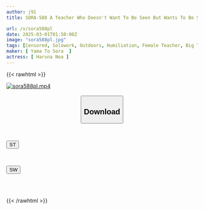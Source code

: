 ```yaml
---
author: j91
title: SORA-588 A Teacher Who Doesn't Want To Be Seen But Wants To Be Seen Exposes Herself In School And Feels The Shame And Pleasure Of Urinating Aoi Hazuki

url: /v/sora588pl
date: 2025-03-01T01:50:00Z
image: "sora588pl.jpg"
tags: [Censored, Solowork, Outdoors, Humiliation, Female Teacher, Big Tits, Urination	]
maker: [ Yama To Sora  ]
actress: [ Haruna Noa ]
---
```



{{< rawhtml >}}

<div class="video" data-videoid="P7mw7Dx4AmSBvy">
    <a href="javascript:;">
        <img src="/v/sora588pl/sora588pl.jpg" width="WIDTH" height="HEIGHT" alt="sora588pl.mp4" loading="lazy">
    </a>
</div>

<script type="text/javascript" src="https://j91.asia/asset/on-demand-st.js"></script>

<br>
  <link rel="stylesheet" href="https://j91.asia/asset/bs5.css">
  
  <center>
  <button class="btn btn-primary" type="button" data-bs-toggle="collapse" data-bs-target=".multi-collapse" aria-expanded="false" aria-controls="multiCollapseExample1 multiCollapseExample2"><h2>Download</h2></button></center>
</p>
<div class="row">
  <div class="col">
    <div class="collapse multi-collapse" id="multiCollapseExample1">
      <div class="card card-body">
	      	      <br>
<div class="buttons">  
<p><a href="/v/sora588pl/st.html" target="_blank"><button class="btn-hover color-3"><i class="fa fa-download"></i> ST</button></a></p></div>
    </div>
  </div>
</div>
  <div class="col">
    <div class="collapse multi-collapse" id="multiCollapseExample2">
      <div class="card card-body">
	      <br>
<div class="buttons">
<p><a href="/v/sora588pl/sw.html" target="_blank"><button class="btn-hover color-2"><i class="fa fa-download"></i> SW</button></a></p></div>
<br><br>
      </div>
    </div>
  </div>
</div>

{{< /rawhtml >}}